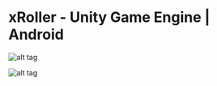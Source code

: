 xRoller - Unity Game Engine | Android
=====================================

![alt tag](https://github.com/buraksahin/xroller_unitygame/blob/master/ReadMeImages/c1.png?raw=true)

![alt tag](https://raw.githubusercontent.com/buraksahin/xroller_unitygame/master/ReadMeImages/c2.png)
